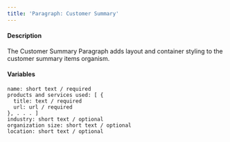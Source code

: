 ```yaml
---
title: 'Paragraph: Customer Summary'
---
```

#### Description
The Customer Summary Paragraph adds layout and container styling to the customer summary items organism.

#### Variables
~~~
name: short text / required
products and services used: [ {
  title: text / required
  url: url / required
}, . . . ]
industry: short text / optional
organization size: short text / optional
location: short text / optional
~~~